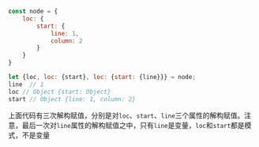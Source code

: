 ```js
const node = {
    loc: {
        start: {
            line: 1,
            column: 2
        }
    }
}

let {loc, loc: {start}, loc: {start: {line}}} = node;
line  // 1
loc // Object {start: Object}
start // Object {line: 1, column: 2}
```
上面代码有三次解构赋值，分别是对`loc`、`start`、`line`三个属性的解构赋值。注意，最后一次对`line`属性的解构赋值之中，只有`line`是变量，`loc`和`start`都是模式，不是变量